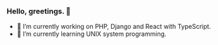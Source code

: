 ### Hello, greetings. 👋

<!--
**matheuscandido/matheuscandido** is a ✨ _special_ ✨ repository because its `README.md` (this file) appears on your GitHub profile.
-->

- 🔭 I’m currently working on PHP, Django and React with TypeScript.
- 🌱 I’m currently learning UNIX system programming.
<!-- - 👯 I’m looking to collaborate on ... -->

